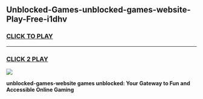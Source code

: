 
## Unblocked-Games-unblocked-games-website-Play-Free-i1dhv
<h3>
<a href="https://premium76.site?title=unblocked-games-website&ref=20A">CLICK TO PLAY</a></h3>
<hr>

<h3>
<a href="https://premium76.site?title=unblocked-games-website&ref=20A">CLICK 2 PLAY</a>
  
</h3>

<a href="https://premium76.site?title=unblocked-games-website&ref=20A"><img src="https://clearcache.store/games.png"></a>


**unblocked-games-website games unblocked: Your Gateway to Fun and Accessible Online Gaming**
